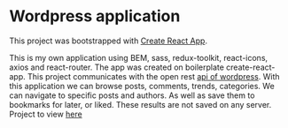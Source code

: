 # Wordpress application

This project was bootstrapped with [Create React App](https://github.com/facebook/create-react-app).


This is my own application using BEM, sass, redux-toolkit, react-icons, axios and react-router. The app was created on boilerplate create-react-app. This project communicates with the open rest [api of wordpress](https://developer.wordpress.com/docs/api/). With this application we can browse posts, comments, trends, categories. We can navigate to specific posts and authors. As well as save them to bookmarks for later, or liked. These results are not saved on any server. Project to view [here](https://preeminent-dragon-6bd3fd.netlify.app/)

